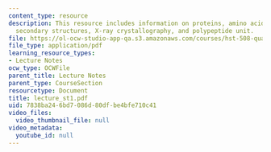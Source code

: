 ```yaml
---
content_type: resource
description: This resource includes information on proteins, amino acids, interactions,
  secondary structures, X-ray crystallography, and polypeptide unit.
file: https://ol-ocw-studio-app-qa.s3.amazonaws.com/courses/hst-508-quantitative-genomics-fall-2005/7838ba246bd7086d80dfbe4bfe710c41_lecture_st1.pdf
file_type: application/pdf
learning_resource_types:
- Lecture Notes
ocw_type: OCWFile
parent_title: Lecture Notes
parent_type: CourseSection
resourcetype: Document
title: lecture_st1.pdf
uid: 7838ba24-6bd7-086d-80df-be4bfe710c41
video_files:
  video_thumbnail_file: null
video_metadata:
  youtube_id: null
---
```

